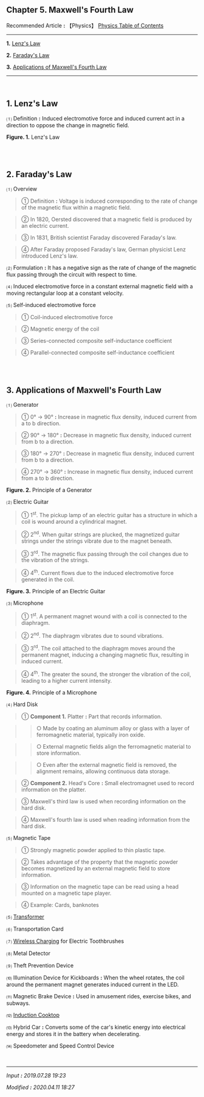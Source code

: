 ## **Chapter 5. Maxwell's Fourth Law**

Recommended Article **:** 【Physics】 [Physics Table of Contents](https://jb243.github.io/pages/725)

---

**1.** [Lenz's Law](#1-lenz-s-law)

**2.** [Faraday's Law](#2-faraday-s-law)

**3.** [Applications of Maxwell's Fourth Law](#3-applications-of-maxwell-s-fourth-law)

---

<br>

## **1.** **Lenz's Law** 

 ⑴ Definition **:** Induced electromotive force and induced current act in a direction to oppose the change in magnetic field.

**Figure. 1.** Lenz's Law 

<br>

<br>

## **2. Faraday's Law** 

 ⑴ Overview

> ① Definition **:** Voltage is induced corresponding to the rate of change of the magnetic flux within a magnetic field.

> ② In 1820, Oersted discovered that a magnetic field is produced by an electric current.

> ③ In 1831, British scientist Faraday discovered Faraday's law.

> ④ After Faraday proposed Faraday's law, German physicist Lenz introduced Lenz's law.

 ⑵ Formulation **:** It has a negative sign as the rate of change of the magnetic flux passing through the circuit with respect to time.

 ⑷ Induced electromotive force in a constant external magnetic field with a moving rectangular loop at a constant velocity.

 ⑸ Self-induced electromotive force

> ① Coil-induced electromotive force

> ② Magnetic energy of the coil

> ③ Series-connected composite self-inductance coefficient

> ④ Parallel-connected composite self-inductance coefficient

<br>

<br>

## **3. Applications of Maxwell's Fourth Law**

 ⑴ Generator

> ① 0° → 90° **:** Increase in magnetic flux density, induced current from a to b direction.

> ② 90° → 180° **:** Decrease in magnetic flux density, induced current from b to a direction.

> ③ 180° → 270° **:** Decrease in magnetic flux density, induced current from b to a direction.

> ④ 270° → 360° **:** Increase in magnetic flux density, induced current from a to b direction.

**Figure. 2.** Principle of a Generator 

 ⑵ Electric Guitar

> ① 1<sup>st</sup>. The pickup lamp of an electric guitar has a structure in which a coil is wound around a cylindrical magnet.

> ② 2<sup>nd</sup>. When guitar strings are plucked, the magnetized guitar strings under the strings vibrate due to the magnet beneath.

> ③ 3<sup>rd</sup>. The magnetic flux passing through the coil changes due to the vibration of the strings.

> ④ 4<sup>th</sup>. Current flows due to the induced electromotive force generated in the coil.

**Figure. 3.** Principle of an Electric Guitar 

 ⑶ Microphone

> ① 1<sup>st</sup>. A permanent magnet wound with a coil is connected to the diaphragm.

> ② 2<sup>nd</sup>. The diaphragm vibrates due to sound vibrations.

> ③ 3<sup>rd</sup>. The coil attached to the diaphragm moves around the permanent magnet, inducing a changing magnetic flux, resulting in induced current.

> ④ 4<sup>th</sup>. The greater the sound, the stronger the vibration of the coil, leading to a higher current intensity.

**Figure. 4.** Principle of a Microphone 

 ⑷ Hard Disk

> ① **Component 1.** Platter **:** Part that records information.

>> ○ Made by coating an aluminum alloy or glass with a layer of ferromagnetic material, typically iron oxide.

>> ○ External magnetic fields align the ferromagnetic material to store information.

>> ○ Even after the external magnetic field is removed, the alignment remains, allowing continuous data storage.

> ② **Component 2.** Head's Core **:** Small electromagnet used to record information on the platter.

> ③ Maxwell's third law is used when recording information on the hard disk.

> ④ Maxwell's fourth law is used when reading information from the hard disk.

 ⑸ Magnetic Tape

> ① Strongly magnetic powder applied to thin plastic tape.

> ② Takes advantage of the property that the magnetic powder becomes magnetized by an external magnetic field to store information.

> ③ Information on the magnetic tape can be read using a head mounted on a magnetic tape player.

> ④ Example: Cards, banknotes

 ⑸ [Transformer](https://jb243.github.io/pages/34)

 ⑹ Transportation Card

 ⑺ [Wireless Charging](https://jb243.github.io/pages/34) for Electric Toothbrushes

 ⑻ Metal Detector

 ⑼ Theft Prevention Device

 ⑽ Illumination Device for Kickboards **:** When the wheel rotates, the coil around the permanent magnet generates induced current in the LED.

 ⑾ Magnetic Brake Device **:** Used in amusement rides, exercise bikes, and subways.

 ⑿ [Induction Cooktop](https://jb243.github.io/pages/34)

 ⒀ Hybrid Car **:** Converts some of the car's kinetic energy into electrical energy and stores it in the battery when decelerating.

 ⒁ Speedometer and Speed Control Device

<br>

---

_Input **:** 2019.07.28 19:23_

_Modified **:** 2020.04.11 18:27_
